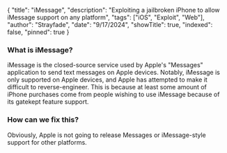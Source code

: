 {
"title": "iMessage",
"description": "Exploiting a jailbroken iPhone to allow iMessage support on any platform",
"tags": ["iOS", "Exploit", "Web"],
"author": "Strayfade",
"date": "9/17/2024",
"showTitle": true,
"indexed": false,
"pinned": true
}

### What is iMessage?

iMessage is the closed-source service used by Apple's "Messages" application to send text messages on Apple devices. Notably, iMessage is only supported on Apple devices, and Apple has attempted to make it difficult to reverse-engineer. This is because at least some amount of iPhone purchases come from people wishing to use iMessage because of its gatekept feature support.

### How can we fix this?

Obviously, Apple is not going to release Messages or iMessage-style support for other platforms. 